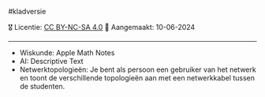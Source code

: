 #kladversie  

🎖️ Licentie: [CC BY-NC-SA 4.0](https://creativecommons.org/licenses/by-nc-sa/4.0/)
📅 Aangemaakt: 10-06-2024

---
* Wiskunde: Apple Math Notes
* AI: Descriptive Text
* Netwerktopologieën: Je bent als persoon een gebruiker van het netwerk en toont de verschillende topologieën aan met een netwerkkabel tussen de studenten.



